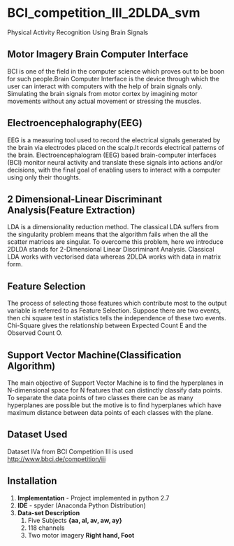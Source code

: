 # BCI_competition_III_2DLDA_svm
Physical Activity Recognition Using Brain Signals

## **Motor Imagery Brain Computer Interface**
BCI is one of the field in the computer science which proves out to be boon for such people.Brain Computer Interface is the device through which the user can interact with computers with the help of brain signals only. Simulating the brain signals from motor cortex by imagining motor movements without any actual movement or stressing the muscles.

## **Electroencephalography(EEG)** 
EEG is a measuring tool used to record the electrical signals generated by the brain via electrodes placed on the scalp.It records electrical patterns of the brain. Electroencephalogram (EEG) based brain-computer interfaces (BCI) monitor neural activity and translate these signals into actions and/or decisions, with the final goal of enabling users to interact with a computer using only their thoughts.  

## **2 Dimensional-Linear Discriminant Analysis(Feature Extraction)**
LDA is a dimensionality reduction method. The classical LDA suffers from the singularity problem means that the algorithm fails when the all the scatter matrices are singular. To overcome this problem, here we introduce 2DLDA stands for 2-Dimensional Linear Discriminant Analysis. Classical LDA works with vectorised data whereas 2DLDA works with data in matrix form.

## **Feature Selection**
The process of selecting those features which contribute most to the output variable is referred to as Feature Selection. Suppose there are two events, then chi square test in statistics tells the independence of these two events. Chi-Square gives the relationship between Expected Count E and the Observed Count O.

## **Support Vector Machine(Classification Algorithm)**
The main objective of Support Vector Machine is to find the hyperplanes in N-dimensional space for N features that can distinctly classify data points. To separate the data points of two classes there can be as many hyperplanes are possible but the motive is to find hyperplanes which have maximum distance between data points of each classes with the plane. 

## **Dataset Used**
Dataset IVa from BCI Competition III is used http://www.bbci.de/competition/iii

## **Installation**
1. **Implementation** - Project implemented in python 2.7
2. **IDE** - spyder (Anaconda Python Distribution)
3. **Data-set Description**  
    1. Five Subjects **{aa, al, av, aw, ay}**
    2. 118 channels
    3. Two motor imagery **Right hand, Foot**
